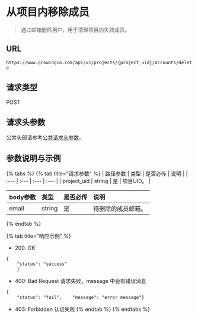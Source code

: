 # 从项目内移除成员

> 通过邮箱删除用户，用于清理项目内失效成员。

## URL

`https://www.growingio.com/api/v1/projects/{project_uid}/accounts/delete`

## 请求类型

POST

## 请求头参数

公共头部请参考[公共请求头参数](../authenticate.md)。

## 参数说明与示例

{% tabs %}
{% tab title="请求参数" %}
| 路径参数 | 类型 | 是否必传 | 说明 |
| :--- | :--- | :--- | :--- |
| project\_uid | string | 是 | 项目UID。 |

| body参数 | 类型 | 是否必传 | 说明 |
| :--- | :--- | :--- | :--- |
| email | string | 是 | 待删除的成员邮箱。 |
{% endtab %}

{% tab title="响应示例" %}
* 200: OK

```text
{
    "status": "success"
    }
```

* 400: Bad Request 请求失败，message 中会有错误消息

```text
{
    "status": "fail",    "message": "error message"}
```

* 403: Forbidden 认证失败
{% endtab %}
{% endtabs %}

